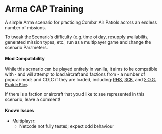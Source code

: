 # Arma CAP Training

A simple Arma scenario for practicing Combat Air Patrols across an endless number of missions.

To tweak the Scenario's difficulty (e.g. time of day, resupply availability, generated mission types, etc.) run as a multiplayer game and change the scenario Parameters.

#### Mod Compatability
While this scenario can be played entirely in vanilla, it aims to be compatible with - and will attempt to load aircraft and factions from - a number of popular mods and CDLC if they are loaded, including: [RHS](https://steamcommunity.com/workshop/filedetails/?id=843770737), [3CB](https://steamcommunity.com/workshop/filedetails/?id=909680404), and [S.O.G. Prairie Fire](https://store.steampowered.com/app/1227700/Arma_3_Creator_DLC_SOG_Prairie_Fire/).

If there is a faction or aircraft that you'd like to see represented in this scenario, leave a comment!

#### Known Issues
* Multiplayer:
  - Netcode not fully tested; expect odd behaviour
